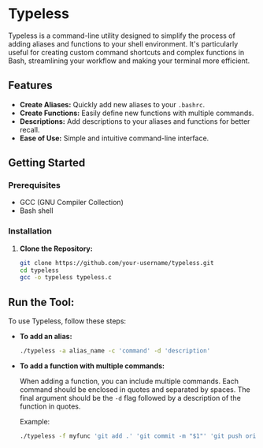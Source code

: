 # Typeless

Typeless is a command-line utility designed to simplify the process of adding aliases and functions to your shell environment. It's particularly useful for creating custom command shortcuts and complex functions in Bash, streamlining your workflow and making your terminal more efficient.

## Features

- **Create Aliases:** Quickly add new aliases to your `.bashrc`.
- **Create Functions:** Easily define new functions with multiple commands.
- **Descriptions:** Add descriptions to your aliases and functions for better recall.
- **Ease of Use:** Simple and intuitive command-line interface.

## Getting Started

### Prerequisites

- GCC (GNU Compiler Collection)
- Bash shell

### Installation

1. **Clone the Repository:**

   ```bash
   git clone https://github.com/your-username/typeless.git
   cd typeless
   gcc -o typeless typeless.c

## Run the Tool:

To use Typeless, follow these steps:

- **To add an alias:**

  ```bash
  ./typeless -a alias_name -c 'command' -d 'description'
- **To add a function with multiple commands:**

  When adding a function, you can include multiple commands. Each command should be enclosed in quotes and separated by spaces. The final argument should be the `-d` flag followed by a description of the function in quotes.

  Example:

  ```bash
  ./typeless -f myfunc 'git add .' 'git commit -m "$1"' 'git push origin main' -d 'Add, commit, and push changes to main'


